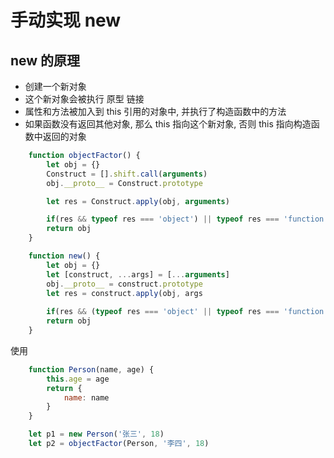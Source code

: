 # 手动实现 new 

## new 的原理
 + 创建一个新对象
 + 这个新对象会被执行 原型 链接
 + 属性和方法被加入到 this 引用的对象中, 并执行了构造函数中的方法
 + 如果函数没有返回其他对象, 那么 this 指向这个新对象, 否则 this 指向构造函数中返回的对象

```js
    function objectFactor() {
        let obj = {}
        Construct = [].shift.call(arguments)
        obj.__proto__ = Construct.prototype

        let res = Construct.apply(obj, arguments)

        if(res && typeof res === 'object') || typeof res === 'function') return res
        return obj
    }
```
```js
    function new() {
        let obj = {}
        let [construct, ...args] = [...arguments]
        obj.__proto__ = construct.prototype
        let res = construct.apply(obj, args
        
        if(res && (typeof res === 'object' || typeof res === 'function')) return res
        return obj
    }
```
使用

```js
    function Person(name, age) {
        this.age = age
        return {
            name: name
        }
    }

    let p1 = new Person('张三', 18)
    let p2 = objectFactor(Person, '李四', 18)
```
